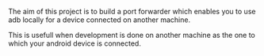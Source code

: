 The aim of this project is to build a port forwarder which enables you to use adb locally for a device connected on another machine.

This is usefull when development is done on another machine as the one to which your android device is connected.